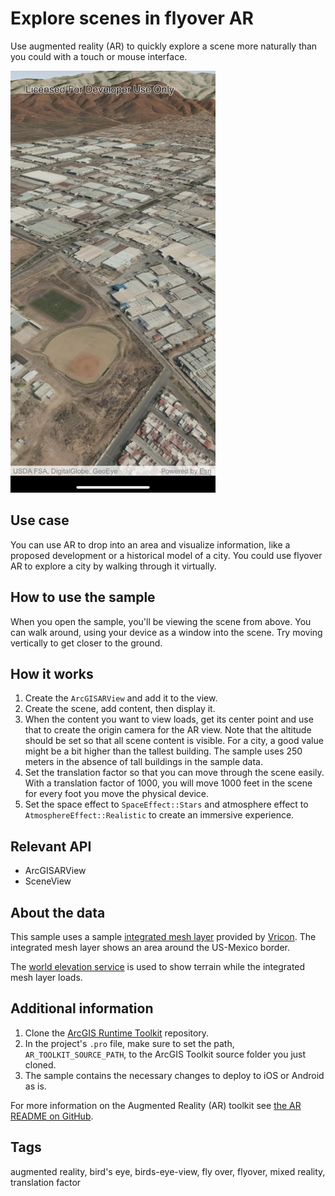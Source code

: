 # Explore scenes in flyover AR

Use augmented reality (AR) to quickly explore a scene more naturally than you could with a touch or mouse interface.

![](screenshot.png)

## Use case

You can use AR to drop into an area and visualize information, like a proposed development or a historical model of a city. You could use flyover AR to explore a city by walking through it virtually.

## How to use the sample

When you open the sample, you'll be viewing the scene from above. You can walk around, using your device as a window into the scene. Try moving vertically to get closer to the ground.

## How it works

1. Create the `ArcGISARView` and add it to the view.
2. Create the scene, add content, then display it.
3. When the content you want to view loads, get its center point and use that to create the origin camera for the AR view. Note that the altitude should be set so that all scene content is visible. For a city, a good value might be a bit higher than the tallest building. The sample uses 250 meters in the absence of tall buildings in the sample data.
4. Set the translation factor so that you can move through the scene easily. With a translation factor of 1000, you will move 1000 feet in the scene for every foot you move the physical device.
5. Set the space effect to `SpaceEffect::Stars` and atmosphere effect to `AtmosphereEffect::Realistic` to create an immersive experience.

## Relevant API

* ArcGISARView
* SceneView

## About the data

This sample uses a sample [integrated mesh layer](https://www.arcgis.com/home/item.html?id=dbc72b3ebb024c848d89a42fe6387a1b) provided by [Vricon](https://www.vricon.com/). The integrated mesh layer shows an area around the US-Mexico border.

The [world elevation service](https://elevation3d.arcgis.com/arcgis/rest/services/WorldElevation3D/Terrain3D/ImageServer) is used to show terrain while the integrated mesh layer loads.

## Additional information

1. Clone the [ArcGIS Runtime Toolkit](https://github.com/Esri/arcgis-runtime-toolkit-qt) repository.
2. In the project's `.pro` file, make sure to set the path, `AR_TOOLKIT_SOURCE_PATH`, to the ArcGIS Toolkit source folder you just cloned.
3. The sample contains the necessary changes to deploy to iOS or Android as is.

For more information on the Augmented Reality (AR) toolkit see [the AR README on GitHub](https://github.com/Esri/arcgis-runtime-toolkit-qt/blob/master/Common/AR/README.md#augmented-reality-toolkit-components).

## Tags

augmented reality, bird's eye, birds-eye-view, fly over, flyover, mixed reality, translation factor
